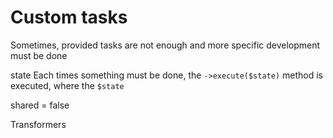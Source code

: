 Custom tasks
============

Sometimes, provided tasks are not enough and more specific development must be done

state
Each times something must be done, the `->execute($state)` method is executed, where the `$state`

shared = false

Transformers
